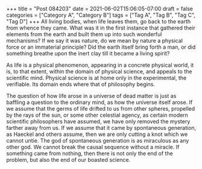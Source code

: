 +++
title = "Post 084203"
date = 2021-06-02T15:06:05-07:00
draft = false
categories = ["Category A", "Category B"]
tags = ["Tag A", "Tag B", "Tag C", "Tag D"]
+++
All living bodies, when life leaves them, go back to the earth from whence they came. What was it in the first instance that gathered their elements from the earth and built them up into such wonderful mechanisms? If we say it was nature, do we mean by nature a physical force or an immaterial principle? Did the earth itself bring forth a man, or did something breathe upon the inert clay till it became a living spirit?

As life is a physical phenomenon, appearing in a concrete physical world, it is, to that extent, within the domain of physical science, and appeals to the scientific mind. Physical science is at home only in the experimental, the verifiable. Its domain ends where that of philosophy begins.

The question of how life arose in a universe of dead matter is just as baffling a question to the ordinary mind, as how the universe itself arose. If we assume that the germs of life drifted to us from other spheres, propelled by the rays of the sun, or some other celestial agency, as certain modern scientific philosophers have assumed, we have only removed the mystery farther away from us. If we assume that it came by spontaneous generation, as Haeckel and others assume, then we are only cutting a knot which we cannot untie. The god of spontaneous generation is as miraculous as any other god. We cannot break the causal sequence without a miracle. If something came from nothing, then there is not only the end of the problem, but also the end of our boasted science.
